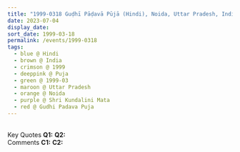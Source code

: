 ```yaml
---
title: "1999-0318 Guḍhī Pāḍavā Pūjā (Hindi), Noida, Uttar Pradesh, India"
date: 2023-07-04
display_date: 
sort_date: 1999-03-18
permalink: /events/1999-0318
tags:
  - blue @ Hindi
  - brown @ India
  - crimson @ 1999
  - deeppink @ Puja
  - green @ 1999-03
  - maroon @ Uttar Pradesh
  - orange @ Noida
  - purple @ Shri Kundalini Mata 
  - red @ Gudhi Padava Puja
---
```


<br>

<wave-list>
  <list-title color="DarkSeaGreen" width="55">Key Quotes</list-title>
  <list-item color="BlanchedAlmond" width="280"><b>Q1:</b> <i></i></list-item>
  <list-item color="Lavender" width="280"><b>Q2:</b> <i></i></list-item>
</wave-list>

<br>

<wave-list>
  <list-title color="DarkSeaGreen" width="55">Comments</list-title>
  <list-item color="BlanchedAlmond" width="280"><b>C1:</b> <i></i></list-item>
  <list-item color="Lavender" width="280"><b>C2:</b> <i></i></list-item>
</wave-list>